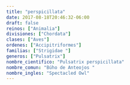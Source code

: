 ```yaml
---
title: "perspicillata"
date: 2017-08-18T20:46:32-06:00
draft: false
reinos: ["Animalia"]
divisiones: ["Chordata"]
clases: ["Aves"]
ordenes: ["Accipitriformes"]
familias: ["Strigidae "]
generos: ["Pulsatrix"]
nombre_cientifico: "Pulsatrix perspicillata"
nombre_comun: "Búho de Anteojos "
nombre_ingles: "Spectacled Owl"
---
```

